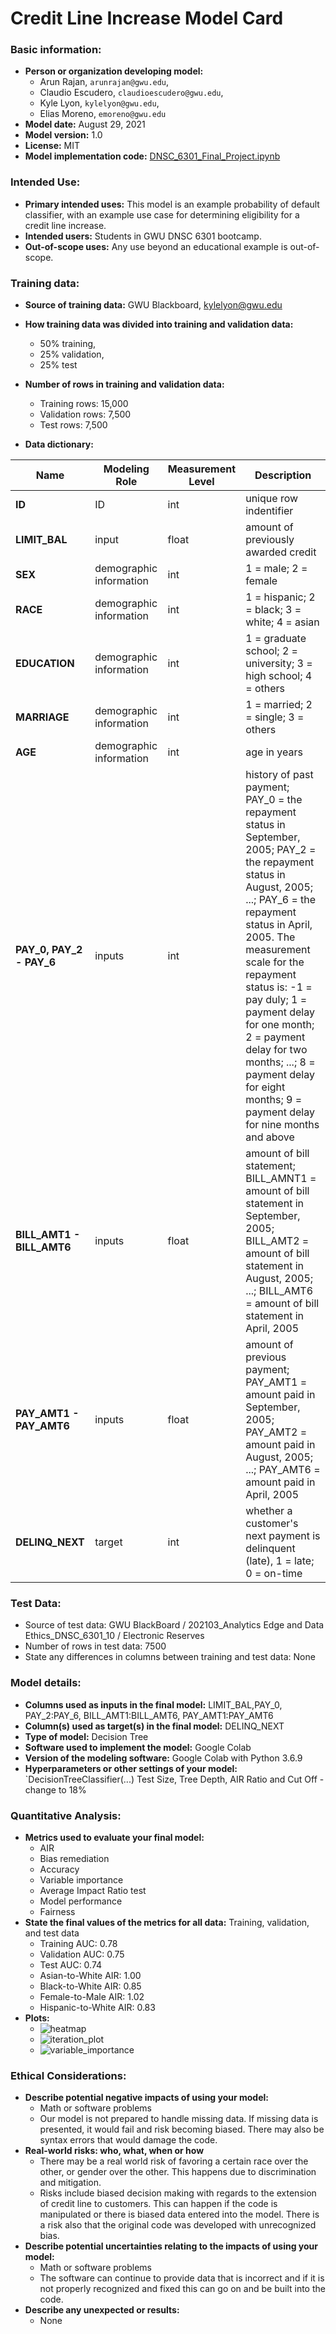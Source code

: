 # Credit Line Increase Model Card

### Basic information:

* **Person or organization developing model:** 
	* Arun Rajan, `arunrajan@gwu.edu`,  
	* Claudio Escudero, `claudioescudero@gwu.edu`,
	* Kyle Lyon, `kylelyon@gwu.edu`,
	* Elias Moreno, `emoreno@gwu.edu`
* **Model date:** August 29, 2021
* **Model version:** 1.0
* **License:** MIT
* **Model implementation code:** [DNSC_6301_Final_Project.ipynb](https://github.com/anirmal08/Project/blob/main/DNSC_6301_Final_Project.ipynb)

### Intended Use:
* **Primary intended uses:** This model is an example probability of default classifier, with an example use case 
       for determining eligibility for a credit line increase.
* **Intended users:** Students in GWU DNSC 6301 bootcamp.
* **Out-of-scope uses:** Any use beyond an educational example is out-of-scope.


### Training data:
* **Source of training data:** GWU Blackboard, kylelyon@gwu.edu
* **How training data was divided into training and validation data:**
	* 50% training, 
	* 25% validation, 
	* 25% test
* **Number of rows in training and validation data:**
	* Training rows: 15,000
	* Validation rows: 7,500
	* Test rows: 7,500

 
* **Data dictionary:**

| Name | Modeling Role | Measurement Level| Description|
| ---- | ------------- | ---------------- | ---------- |
|**ID**| ID | int | unique row indentifier |
| **LIMIT_BAL** | input | float | amount of previously awarded credit |
| **SEX** | demographic information | int | 1 = male; 2 = female
| **RACE** | demographic information | int | 1 = hispanic; 2 = black; 3 = white; 4 = asian |
| **EDUCATION** | demographic information | int | 1 = graduate school; 2 = university; 3 = high school; 4 = others |
| **MARRIAGE** | demographic information | int | 1 = married; 2 = single; 3 = others |
| **AGE** | demographic information | int | age in years |
| **PAY_0, PAY_2 - PAY_6** | inputs | int | history of past payment; PAY_0 = the repayment status in September, 2005; PAY_2 = the repayment status in August, 2005; ...; PAY_6 = the repayment status in April, 2005. The measurement scale for the repayment status is: -1 = pay duly; 1 = payment delay for one month; 2 = payment delay for two months; ...; 8 = payment delay for eight months; 9 = payment delay for nine months and above |
| **BILL_AMT1 - BILL_AMT6** | inputs | float | amount of bill statement; BILL_AMNT1 = amount of bill statement in September, 2005; BILL_AMT2 = amount of bill statement in August, 2005; ...; BILL_AMT6 = amount of bill statement in April, 2005 |
| **PAY_AMT1 - PAY_AMT6** | inputs | float | amount of previous payment; PAY_AMT1 = amount paid in September, 2005; PAY_AMT2 = amount paid in August, 2005; ...; PAY_AMT6 = amount paid in April, 2005 |
| **DELINQ_NEXT**| target | int | whether a customer's next payment is delinquent (late), 1 = late; 0 = on-time |


### Test Data:
* Source of test data: GWU BlackBoard / 202103_Analytics Edge and Data Ethics_DNSC_6301_10 / Electronic Reserves
* Number of rows in test data: 7500
* State any differences in columns between training  and test data: None



### Model details:
* **Columns used as inputs in the final model:** LIMIT_BAL,PAY_0, PAY_2:PAY_6, BILL_AMT1:BILL_AMT6, PAY_AMT1:PAY_AMT6
* **Column(s) used as target(s) in the final model:** DELINQ_NEXT 
* **Type of model:** Decision Tree
* **Software used to implement the model:** Google Colab
* **Version of the modeling software:** Google Colab with Python 3.6.9
* **Hyperparameters or other settings of your model:** `DecisionTreeClassifier(...) Test Size, Tree Depth, AIR Ratio and Cut Off - change to 18%

### Quantitative Analysis:
* **Metrics used to evaluate your final model:**
	* AIR
	* Bias remediation
	* Accuracy
	* Variable importance
	* Average Impact Ratio test
	* Model performance
	* Fairness
* **State the final values of the metrics for all data:** Training, validation, and test data 
	* Training AUC: 0.78
	* Validation AUC: 0.75
	* Test AUC: 0.74
	* Asian-to-White AIR: 1.00
	* Black-to-White AIR: 0.85
	* Female-to-Male AIR: 1.02
	* Hispanic-to-White AIR: 0.83
* **Plots:**
	* ![heatmap](https://user-images.githubusercontent.com/90147914/132726809-609f406b-3c63-491a-90a1-d9c2f47d08cf.png)
	* ![iteration_plot](https://user-images.githubusercontent.com/90147914/132726838-7995bff7-a3d8-4e09-9351-51f3c7a701f3.png)
	* ![variable_importance](https://user-images.githubusercontent.com/90147914/132726875-7a3e815e-52e7-46a1-b66d-d708cd3befdf.png)


### Ethical Considerations:
* **Describe potential negative impacts of using your model:**
	* Math or software problems
	* Our model is not prepared to handle missing data. If missing data is presented, it would fail and risk becoming biased. There may also be syntax errors that would damage the code.  
* **Real-world risks: who, what, when or how**
	* There may be a real world risk of favoring a certain race over the other, or gender over the other. This happens due to discrimination and mitigation.
	* Risks include biased decision making with regards to the extension of credit line to     customers. This can happen if the code is manipulated or there is biased data entered into the model. There is a risk also that the original code was developed with unrecognized bias. 
* **Describe potential uncertainties relating to the impacts of using your model:**
	* Math or software problems
	* The software can continue to provide data that is incorrect and if it is not properly recognized and fixed this can go on and be built into the code.
* **Describe any unexpected or results:** 
	* None

